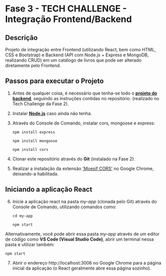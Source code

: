 # Fase 3 - TECH CHALLENGE - Integração Frontend/Backend

## Descrição 

Projeto de integração entre Frontend (utilizando React, bem como HTML, CSS e Bootstrap) e Backend (API com Node.js + Express e MongoDB, realizando CRUD) em um catálogo de livros que pode ser alterado diretamente pelo Frontend.

## Passos para executar o Projeto 

1. Antes de qualquer coisa, é necessário que tenha-se todo o **[projeto do backend](https://github.com/pgpribeiro/node-express-mongo-api)**, seguindo as instruções contidas no repositório. (realizado no Tech Challenge da Fase 2).

2. Instalar **[Node.js](https://nodejs.org/en/)** caso ainda não tenha.
 
3. Através do Console de Comando, instalar cors, mongoose e express:

   `npm install express`

   `npm install mongoose`

   `npm install cors`

4. Clonar este repositório através do **Git** (instalado na Fase 2).
 
5. Realizar a instalação da extensão ['Moesif CORS'](https://chromewebstore.google.com/detail/moesif-origincors-changer/digfbfaphojjndkpccljibejjbppifbc) no Google Chrome, deixando-a habilitada.

## Iniciando a aplicação React

6. Inicie a aplicação react na pasta *my-app* (clonada pelo Git) através do Console de Comando, utilizando comandos como:
 
   `cd my-app`
   
   `npm start`
   
Alternativamente, você pode abrir essa pasta *my-app* através de um editor de código como **VS Code (Visual Studio Code)**, abrir um terminal nessa pasta e utilizar também:
   
   `npm start`
   
   
7. Abrir o endereço http://localhost:3006 no Google Chrome para a página inicial da aplicação (o React geralmente abre essa página sozinho).
   
